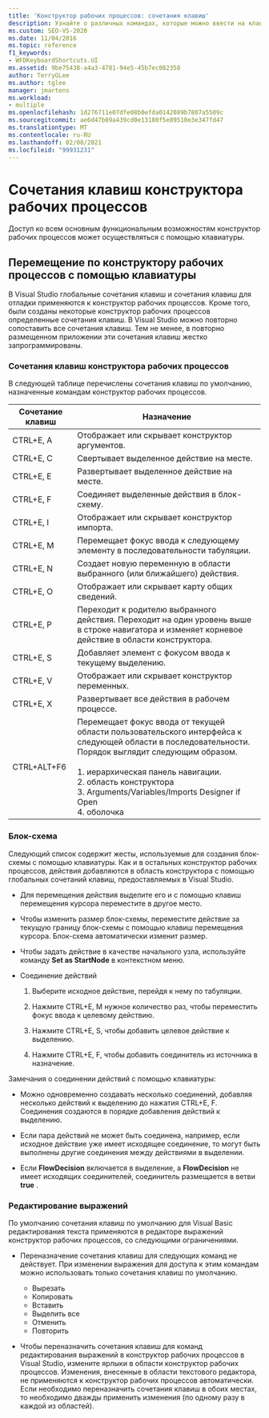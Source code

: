 ```yaml
---
title: 'Конструктор рабочих процессов: сочетания клавиш'
description: Узнайте о различных командах, которые можно ввести на клавиатуре для навигации по конструктор рабочих процессов в Visual Studio.
ms.custom: SEO-VS-2020
ms.date: 11/04/2016
ms.topic: reference
f1_keywords:
- WFDKeyboardShortcuts.UI
ms.assetid: 9be75438-a4a3-4781-94e5-45b7ec082358
author: TerryGLee
ms.author: tglee
manager: jmartens
ms.workload:
- multiple
ms.openlocfilehash: 1d276711e07dfe08b0efda0142089b7807a5509c
ms.sourcegitcommit: ae6d47b09a439cd0e13180f5e89510e3e347fd47
ms.translationtype: MT
ms.contentlocale: ru-RU
ms.lasthandoff: 02/08/2021
ms.locfileid: "99931231"
---
```

# <a name="keyboard-shortcuts-in-the-workflow-designer"></a>Сочетания клавиш конструктора рабочих процессов

Доступ ко всем основным функциональным возможностям конструктор рабочих процессов может осуществляться с помощью клавиатуры.

## <a name="navigating-the-workflow-designer-using-the-keyboard"></a>Перемещение по конструктору рабочих процессов с помощью клавиатуры

В Visual Studio глобальные сочетания клавиш и сочетания клавиш для отладки применяются к конструктор рабочих процессов. Кроме того, были созданы некоторые конструктор рабочих процессов определенные сочетания клавиш. В Visual Studio можно повторно сопоставить все сочетания клавиш. Тем не менее, в повторно размещенном приложении эти сочетания клавиш жестко запрограммированы.

### <a name="workflow-designer-keyboard-shortcuts"></a>Сочетания клавиш конструктора рабочих процессов

В следующей таблице перечислены сочетания клавиш по умолчанию, назначенные командам конструктор рабочих процессов.

|Сочетание клавиш|Назначение|
|-|-------------|
|CTRL+E, A|Отображает или скрывает конструктор аргументов.|
|CTRL+E, C|Свертывает выделенное действие на месте.|
|CTRL+E, E|Развертывает выделенное действие на месте.|
|CTRL+E, F|Соединяет выделенные действия в блок-схему.|
|CTRL+E, I|Отображает или скрывает конструктор импорта.|
|CTRL+E, M|Перемещает фокус ввода к следующему элементу в последовательности табуляции.|
|CTRL+E, N|Создает новую переменную в области выбранного (или ближайшего) действия.|
|CTRL+E, O|Отображает или скрывает карту общих сведений.|
|CTRL+E, P|Переходит к родителю выбранного действия. Переходит на один уровень выше в строке навигатора и изменяет корневое действие в области конструктора.|
|CTRL+E, S|Добавляет элемент с фокусом ввода к текущему выделению.|
|CTRL+E, V|Отображает или скрывает конструктор переменных.|
|CTRL+E, X|Развертывает все действия в рабочем процессе.|
|CTRL+ALT+F6|Перемещает фокус ввода от текущей области пользовательского интерфейса к следующей области в последовательности. Порядок выглядит следующим образом.<br /><br /> 1. иерархическая панель навигации.<br />2. область конструктора<br />3. Arguments/Variables/Imports Designer if Open<br />4. оболочка|

### <a name="flowchart"></a>Блок-схема

Следующий список содержит жесты, используемые для создания блок-схемы с помощью клавиатуры. Как и в остальных конструктор рабочих процессов, действия добавляются в область конструктора с помощью глобальных сочетаний клавиш, предоставляемых в Visual Studio.

- Для перемещения действия выделите его и с помощью клавиш перемещения курсора переместите в другое место.

- Чтобы изменить размер блок-схемы, переместите действие за текущую границу блок-схемы с помощью клавиш перемещения курсора. Блок-схема автоматически изменит размер.

- Чтобы задать действие в качестве начального узла, используйте команду **Set as StartNode** в контекстном меню.

- Соединение действий

    1. Выберите исходное действие, перейдя к нему по табуляции.

    2. Нажмите CTRL+E, M нужное количество раз, чтобы переместить фокус ввода к целевому действию.

    3. Нажмите CTRL+E, S, чтобы добавить целевое действие к выделению.

    4. Нажмите CTRL+E, F, чтобы добавить соединитель из источника в назначение.

Замечания о соединении действий с помощью клавиатуры:

- Можно одновременно создавать несколько соединений, добавляя несколько действий к выделению до нажатия CTRL+E, F. Соединения создаются в порядке добавления действий к выделению.

- Если пара действий не может быть соединена, например, если исходное действие уже имеет исходящее соединение, то могут быть выполнены другие соединения между действиями в выделении.

- Если **FlowDecision** включается в выделение, а **FlowDecision** не имеет исходящих соединителей, соединитель размещается в ветви **true** .

### <a name="expression-editing"></a>Редактирование выражений

По умолчанию сочетания клавиш по умолчанию для Visual Basic редактирования текста применяются в редакторе выражений конструктор рабочих процессов, со следующими ограничениями.

- Переназначение сочетания клавиш для следующих команд не действует. При изменении выражения для доступа к этим командам можно использовать только сочетания клавиш по умолчанию.

  - Вырезать
  - Копировать
  - Вставить
  - Выделить все
  - Отменить
  - Повторить

- Чтобы переназначить сочетания клавиш для команд редактирования выражений в конструктор рабочих процессов в Visual Studio, измените ярлыки в области конструктор рабочих процессов. Изменения, внесенные в области текстового редактора, не применяются к конструктор рабочих процессов автоматически. Если необходимо переназначить сочетания клавиш в обоих местах, то необходимо дважды применить изменения (по одному разу в каждой из областей).
